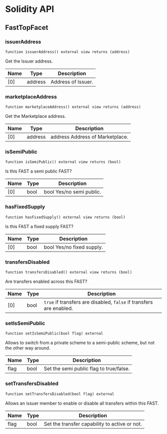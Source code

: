 # Solidity API

## FastTopFacet

### issuerAddress

```solidity
function issuerAddress() external view returns (address)
```

Get the Issuer address.

| Name | Type | Description |
| ---- | ---- | ----------- |
| [0] | address | Address of Issuer. |

### marketplaceAddress

```solidity
function marketplaceAddress() external view returns (address)
```

Get the Marketplace address.

| Name | Type | Description |
| ---- | ---- | ----------- |
| [0] | address | address Address of Marketplace. |

### isSemiPublic

```solidity
function isSemiPublic() external view returns (bool)
```

Is this FAST a semi public FAST?

| Name | Type | Description |
| ---- | ---- | ----------- |
| [0] | bool | bool Yes/no semi public. |

### hasFixedSupply

```solidity
function hasFixedSupply() external view returns (bool)
```

Is this FAST a fixed supply FAST?

| Name | Type | Description |
| ---- | ---- | ----------- |
| [0] | bool | bool Yes/no fixed supply. |

### transfersDisabled

```solidity
function transfersDisabled() external view returns (bool)
```

Are transfers enabled across this FAST?

| Name | Type | Description |
| ---- | ---- | ----------- |
| [0] | bool | `true` if transfers are disabled, `false` if transfers are enabled. |

### setIsSemiPublic

```solidity
function setIsSemiPublic(bool flag) external
```

Allows to switch from a private scheme to a semi-public scheme,
 but not the other way around.

| Name | Type | Description |
| ---- | ---- | ----------- |
| flag | bool | Set the semi public flag to true/false. |

### setTransfersDisabled

```solidity
function setTransfersDisabled(bool flag) external
```

Allows an issuer member to enable or disable all transfers within this FAST.

| Name | Type | Description |
| ---- | ---- | ----------- |
| flag | bool | Set the transfer capability to active or not. |

